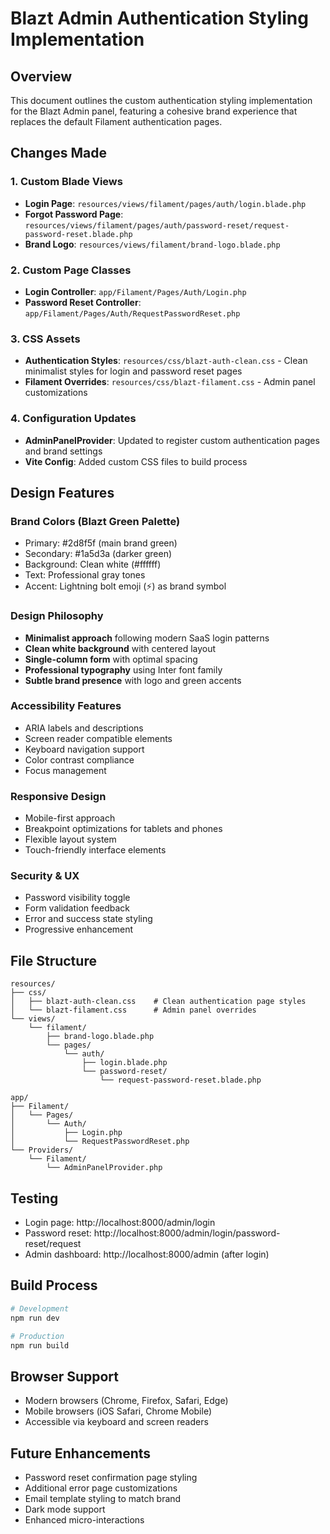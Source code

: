 # Blazt Admin Authentication Styling Implementation

## Overview
This document outlines the custom authentication styling implementation for the Blazt Admin panel, featuring a cohesive brand experience that replaces the default Filament authentication pages.

## Changes Made

### 1. Custom Blade Views
- **Login Page**: `resources/views/filament/pages/auth/login.blade.php`
- **Forgot Password Page**: `resources/views/filament/pages/auth/password-reset/request-password-reset.blade.php`
- **Brand Logo**: `resources/views/filament/brand-logo.blade.php`

### 2. Custom Page Classes
- **Login Controller**: `app/Filament/Pages/Auth/Login.php`
- **Password Reset Controller**: `app/Filament/Pages/Auth/RequestPasswordReset.php`

### 3. CSS Assets
- **Authentication Styles**: `resources/css/blazt-auth-clean.css` - Clean minimalist styles for login and password reset pages
- **Filament Overrides**: `resources/css/blazt-filament.css` - Admin panel customizations

### 4. Configuration Updates
- **AdminPanelProvider**: Updated to register custom authentication pages and brand settings
- **Vite Config**: Added custom CSS files to build process

## Design Features

### Brand Colors (Blazt Green Palette)
- Primary: #2d8f5f (main brand green)
- Secondary: #1a5d3a (darker green)
- Background: Clean white (#ffffff)
- Text: Professional gray tones
- Accent: Lightning bolt emoji (⚡) as brand symbol

### Design Philosophy
- **Minimalist approach** following modern SaaS login patterns
- **Clean white background** with centered layout
- **Single-column form** with optimal spacing
- **Professional typography** using Inter font family
- **Subtle brand presence** with logo and green accents

### Accessibility Features
- ARIA labels and descriptions
- Screen reader compatible elements
- Keyboard navigation support
- Color contrast compliance
- Focus management

### Responsive Design
- Mobile-first approach
- Breakpoint optimizations for tablets and phones
- Flexible layout system
- Touch-friendly interface elements

### Security & UX
- Password visibility toggle
- Form validation feedback
- Error and success state styling
- Progressive enhancement

## File Structure
```
resources/
├── css/
│   ├── blazt-auth-clean.css    # Clean authentication page styles
│   └── blazt-filament.css      # Admin panel overrides
└── views/
    └── filament/
        ├── brand-logo.blade.php
        └── pages/
            └── auth/
                ├── login.blade.php
                └── password-reset/
                    └── request-password-reset.blade.php

app/
├── Filament/
│   └── Pages/
│       └── Auth/
│           ├── Login.php
│           └── RequestPasswordReset.php
└── Providers/
    └── Filament/
        └── AdminPanelProvider.php
```

## Testing
- Login page: http://localhost:8000/admin/login
- Password reset: http://localhost:8000/admin/login/password-reset/request
- Admin dashboard: http://localhost:8000/admin (after login)

## Build Process
```bash
# Development
npm run dev

# Production
npm run build
```

## Browser Support
- Modern browsers (Chrome, Firefox, Safari, Edge)
- Mobile browsers (iOS Safari, Chrome Mobile)
- Accessible via keyboard and screen readers

## Future Enhancements
- Password reset confirmation page styling
- Additional error page customizations
- Email template styling to match brand
- Dark mode support
- Enhanced micro-interactions

